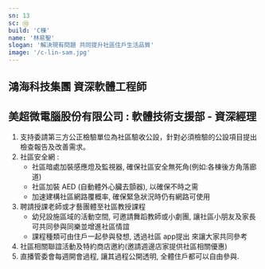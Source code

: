 ```yaml
---
sn: 13
sc: ⑬
build: 'C棟'
name: '林易聖'
slogan: '解決現有問題 共同提升社區住戶生活品質'
image: '/c-lin-sam.jpg'
---
```

## 鴻海科技集團 資深軟體工程師
## 美超微電腦股份有限公司 : 軟體技術支援部 - 資深經理

1. 支持委請第三方公正檢驗單位為社區驗收公設，針對必須檢驗的公設項目提出檢查報告及改善需求。
2. 社區安全網 :
    - 社區暗處加裝感應燈及監視器, 確保社區安全無死角(例如:各棟後方角落廊道)
    - 社區加裝 AED (自動體外心臟去顫器), 以確保不時之需
    - 加速建構社區網路覆概率, 確保緊急狀況時仍有網路可使用
3. 聘請授課老師或才藝團體至社區教授課程
    - 幼兒設施區域的活動空間, 可邀請舞蹈教師或小劇團, 讓社區小朋友及家長可共同參與同樂並增進社區情誼
    - 課程種類可由住戶一起參與發想, 透過社區 app提出 來讓大家共同參考
4. 社區相關聯誼活動及特約商店邀約(邀請週邊店家提供社區相關優惠)
5. 直播管委會每週開會過程, 讓其過程公開透明, 全體住戶都可以自由參與.